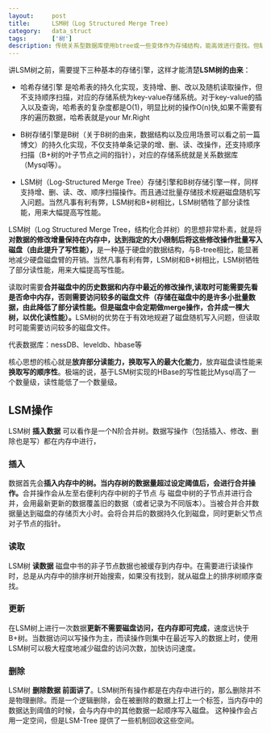 ```yaml
---
layout:     post
title:      LSM树（Log Structured Merge Tree)
category:   data_struct
tags:       ['树']
description: 传统关系型数据库使用btree或一些变体作为存储结构，能高效进行查找。但缺点是逻辑上相离很近但物理却可能相隔很远，这就造成大量的磁盘随机读写。磁盘的随机读写比顺序读写慢很多，为了提升IO性能，需要一种能将随机操作变为顺序操作的机制，于是便有了LSM树。LSM树可以进行顺序写磁盘，从而大幅提升写操作，作为代价的是牺牲了一些读性能
---
```


<p>讲LSM树之前，需要提下三种基本的存储引擎，这样才能清楚<b>LSM树的由来</b>：</p>

- <p>哈希存储引擎  是哈希表的持久化实现，支持增、删、改以及随机读取操作，但不支持顺序扫描，对应的存储系统为key-value存储系统。对于key-value的插入以及查询，哈希表的复杂度都是O(1)，明显比树的操作O(n)快,如果不需要有序的遍历数据，哈希表就是your Mr.Right</p>
- <p>B树存储引擎是B树（关于B树的由来，数据结构以及应用场景可以看之前一篇博文）的持久化实现，不仅支持单条记录的增、删、读、改操作，还支持顺序扫描（B+树的叶子节点之间的指针），对应的存储系统就是关系数据库（Mysql等）。</p>
- <p>LSM树（Log-Structured Merge Tree）存储引擎和B树存储引擎一样，同样支持增、删、读、改、顺序扫描操作。而且通过批量存储技术规避磁盘随机写入问题。当然凡事有利有弊，LSM树和B+树相比，LSM树牺牲了部分读性能，用来大幅提高写性能。</p>

<p>LSM树（Log Structured Merge Tree，结构化合并树）的思想非常朴素，就是将<b>对数据的修改增量保持在内存中，达到指定的大小限制后将这些修改操作批量写入磁盘（由此提升了写性能），</b>是一种基于硬盘的数据结构，与B-tree相比，能显著地减少硬盘磁盘臂的开销。当然凡事有利有弊，LSM树和B+树相比，LSM树牺牲了部分读性能，用来大幅提高写性能。</p>

<p>读取时需要<b>合并磁盘中的历史数据和内存中最近的修改操作,读取时可能需要先看是否命中内存，否则需要访问较多的磁盘文件（存储在磁盘中的是许多小批量数据，由此降低了部分读性能。但是磁盘中会定期做merge操作，合并成一棵大树，以优化读性能）。</b>LSM树的优势在于有效地规避了磁盘随机写入问题，但读取时可能需要访问较多的磁盘文件。</p>

<p>代表数据库：nessDB、leveldb、hbase等</p>

<p>核心思想的核心就是<b>放弃部分读能力，换取写入的最大化能力</b>，放弃磁盘读性能来<b>换取写的顺序性</b>。极端的说，基于LSM树实现的HBase的写性能比Mysql高了一个数量级，读性能低了一个数量级。</p>

## LSM操作
<p>LSM树 <b>插入数据</b> 可以看作是一个N阶合并树。数据写操作（包括插入、修改、删除也是写）都在内存中进行，</p>

### 插入
<p>数据首先会<b>插入内存中的树。当内存树的数据量超过设定阈值后，会进行合并操作。</b>合并操作会从左至右便利内存中树的子节点 与 磁盘中树的子节点并进行合并，会用最新更新的数据覆盖旧的数据（或者记录为不同版本）。当被合并合并数据量达到磁盘的存储页大小时。会将合并后的数据持久化到磁盘，同时更新父节点对子节点的指针。</p>

### 读取
<p>LSM树 <b>读数据</b> 磁盘中书的非子节点数据也被缓存到内存中。在需要进行读操作时，总是从内存中的排序树开始搜索，如果没有找到，就从磁盘上的排序树顺序查找。</p>

### 更新
<p>在LSM树上进行一次数据<b>更新不需要磁盘访问，在内存即可完成</b>，速度远快于B+树。当数据访问以写操作为主，而读操作则集中在最近写入的数据上时，使用LSM树可以极大程度地减少磁盘的访问次数，加快访问速度。</p>

### 删除
<p>LSM树 <b>删除数据 前面讲了</b>。LSM树所有操作都是在内存中进行的，那么删除并不是物理删除。而是一个逻辑删除，会在被删除的数据上打上一个标签，当内存中的数据达到阈值的时候，会与内存中的其他数据一起顺序写入磁盘。 这种操作会占用一定空间，但是LSM-Tree 提供了一些机制回收这些空间。</p>

